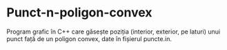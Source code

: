 # Punct-n-poligon-convex
Program grafic în C++ care găsește poziția (interior, exterior, pe laturi) unui punct față de un poligon convex, date în fișierul puncte.in.
